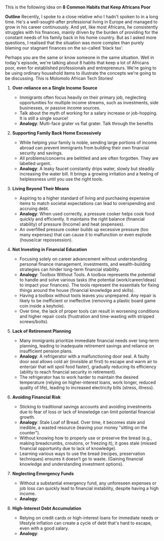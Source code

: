 This is the following idea on **8 Common Habits that Keep Africans Poor**

**Outline**
Recently, I spoke to a close relative who I hadn't spoken to in a long time. He's a well-sought-after professional living in Europe and managed to grow in his career continuously. And yet, like most Africans, he consistently struggles with his finances, mainly driven by the burden of providing for the constant needs of his family back in his home country. But as I asked more questions, I realised that the situation was more complex than purely blaming our stagnant finances on the so-called 'black tax'. 

Perhaps you are the same or know someone in the same situation. Well in today's episode, we're talking about 8 habits that keep a lot of Africans poor, even for established professionals and entrepreneurs. We're going to be using ordinary household items to illustrate the concepts we're going to be discussing. This is Molomolo African Tech Stories!

1. **Over-reliance on a Single Income Source**
   - Immigrants often focus heavily on their primary job, neglecting opportunities for multiple income streams, such as investments, side businesses, or passive income sources.
   - Talk about the myth of working for a salary increase or job-hopping. It is still a single source!
   - **Analogy**: Multi-face grater vs flat grater. Talk through the benefits

2. **Supporting Family Back Home Excessively**
   - While helping your family is noble, sending large portions of income abroad can prevent immigrants from building their own financial security and savings.
   - All problems/concerns are belittled and are often forgotten. They are labelled urgent.
   - **Analogy**: A leaky faucet constantly drips water, slowly but steadily increasing the water bill. It brings a growing irritation and a feeling of helplessness until you use the right tools. 

3. **Living Beyond Their Means**
   - Aspiring to a higher standard of living and purchasing expensive items to match societal expectations can lead to overspending and accruing debt.
   - **Analogy**: When used correctly, a pressure cooker helps cook food quickly and efficiently. It maintains the right balance (financial stability) of pressure (Income) and heat (expenses).
   - An overfilled pressure cooker builds up excessive pressure (too many expenses) that can cause it to malfunction or even explode (house/car repossession).

4. **Not Investing in Financial Education**
   - Focusing solely on career advancement without understanding personal finance management, investments, and wealth-building strategies can hinder long-term financial stability.
   - **Analogy**: Toolbox Without Tools. A toolbox represents the potential to handle and solve various tasks (the potential (work/career/ideas) to impact your finances). The tools represent the essentials for fixing things around the house (financial knowledge and skills).
   - Having a toolbox without tools leaves you unprepared. Any repair is likely to be inefficient or ineffective (removing a plastic board game coin inside a keyhole).
   - Over time, the lack of proper tools can result in worsening conditions and higher repair costs (frustration and time-wasting with stripped screws/bolts). 

5. **Lack of Retirement Planning**
   - Many immigrants prioritize immediate financial needs over long-term planning, leading to inadequate retirement savings and reliance on insufficient pension plans.
   - **Analogy**: A refrigerator with a malfunctioning door seal. A faulty door seal allows cold air (invisible at first) to escape and warm air to enter(air that will spoil food faster), gradually reducing its efficiency (ability to reach financial security in retirement).
   - The refrigerator has to work harder to maintain the desired temperature (relying on higher-interest loans, work longer, reduced quality of life), leading to increased electricity bills (stress, illness).

6. **Avoiding Financial Risk**
   - Sticking to traditional savings accounts and avoiding investments due to fear of loss or lack of knowledge can limit potential financial growth.
   - **Analogy**: Stale Loaf of Bread. Over time, it becomes stale and inedible, a wasted resource (leaving your money "sitting on the counter").
   - Without knowing how to properly use or preserve the bread (e.g., making breadcrumbs, croutons, or freezing it), it goes stale (missed financial opportunity due to lack of knowledge).
   - Learning various ways to use the bread (recipes, preservation techniques) ensures it doesn’t go to waste. (Gaining financial knowledge and understanding investment options).

7. **Neglecting Emergency Funds**
   - Without a substantial emergency fund, any unforeseen expenses or job loss can quickly lead to financial instability, despite having a high income.
   - **Analogy**:

8. **High-Interest Debt Accumulation**
   - Relying on credit cards or high-interest loans for immediate needs or lifestyle inflation can create a cycle of debt that's hard to escape, even with a good salary.
   - **Analogy**:
